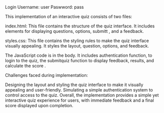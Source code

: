 Login 
Username: user
Paswword: pass

This implementation of an interactive quiz consists of two files:

index.html: This file contains the structure of the quiz interface. It includes elements for displaying questions, options, submitt , and a feedback.

styles.css: This file contains the styling rules to make the quiz interface visually appealing. It styles the layout, question, options, and feedback.

The JavaScript code is in the body. It includes  authentication function, to login to the quiz, the submitquiz function to display feedback, results, and calculate the score .

Challenges faced during implementation:

Designing the layout and styling the quiz interface to make it visually appealing and user-friendly.
Simulating a simple authentication system to control access to the quiz.
Overall, the implementation provides a simple yet interactive quiz experience for users, with immediate feedback and a final score displayed upon completion.
